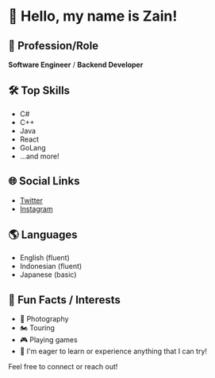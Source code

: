 # 👋 Hello, my name is Zain!

## 🚀 Profession/Role
**Software Engineer** / **Backend Developer**

## 🛠️ Top Skills
- C#
- C++
- Java
- React
- GoLang
- ...and more!

## 🌐 Social Links
- [Twitter](https://twitter.com/mahesazain_)
- [Instagram](https://instagram.com/solveathing)

## 🌎 Languages
- English (fluent)
- Indonesian (fluent)
- Japanese (basic)

## 🎉 Fun Facts / Interests
- 📸 Photography
- 🏍️ Touring
- 🎮 Playing games
- 🌟 I'm eager to learn or experience anything that I can try!

Feel free to connect or reach out!
